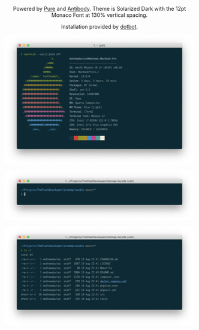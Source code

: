 <p align="center">Powered by <a href="https://github.com/sindresorhus/pure">Pure</a> and <a href="https://getantibody.github.io">Antibody</a>. Theme is Solarized Dark with the 12pt Monaco Font at 130% vertical spacing.</p>
<p align="center">Installation provided by <a href="https://github.com/anishathalye/dotbot">dotbot</a>.</p>


<p align="center"><img width="700" src="screenshot.png" alt="Neofetch output in the solarized dark theme"></p>
<p align="center"><img width="700" src="screenshot-2.png" alt="Git repository with the branch name and status after the path"></p>
<p align="center"><img width="700" src="screenshot-3.png" alt="Output of ls -l"></p>
